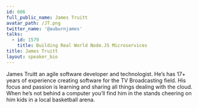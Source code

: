 ```yaml
---
id: 686
full_public_name: James Truitt
avatar_path: /JT.png
twitter_name: '@auburnjames'
talks:
  - id: 1579
    title: Building Real World Node.JS Microservices
title: James Truitt
layout: speaker_bio
---
```



James Truitt an agile software developer and technologist. He’s has 17+ years of experience creating software for the TV Broadcasting field. His focus and passion is learning and sharing all things dealing with the cloud. When he’s not behind a computer you’ll find him in the stands cheering on him kids in a local basketball arena.